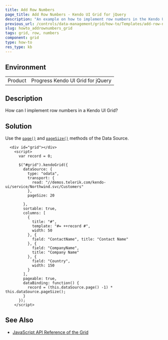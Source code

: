 ```yaml
---
title: Add Row Numbers
page_title: Add Row Numbers - Kendo UI Grid for jQuery
description: "An example on how to implement row numbers in the Kendo UI Grid for jQuery."
previous_url: /controls/data-management/grid/how-to/Templates/add-row-numbers
slug: howto_addrownumbers_grid
tags: grid, row, numbers
component: grid
type: how-to
res_type: kb
---
```


## Environment

<table>
 <tr>
  <td>Product</td>
  <td>Progress Kendo UI Grid for jQuery</td>
 </tr>
</table>

## Description

How can I implement row numbers in a Kendo UI Grid?

## Solution

Use the [`page()`](/api/javascript/data/datasource/methods/page) and [`pageSize()`](/api/javascript/data/datasource/methods/pagesize) methods of the Data Source.

```dojo
  <div id="grid"></div>
    <script>
      var record = 0;

      $("#grid").kendoGrid({
        dataSource: {
          type: "odata",
          transport: {
            read: "//demos.telerik.com/kendo-ui/service/Northwind.svc/Customers"
          },
          pageSize: 20

        },
        sortable: true,
        columns: [
          {
            title: "#",
            template: "#= ++record #",
            width: 50
          }, {
            field: "ContactName", title: "Contact Name"
          }, {
            field: "CompanyName",
            title: "Company Name"
          }, {
            field: "Country",
            width: 150
          }
        ],
        pageable: true,
        dataBinding: function() {
          record = (this.dataSource.page() -1) * this.dataSource.pageSize();
        }
      });
    </script>
```

## See Also

* [JavaScript API Reference of the Grid](/api/javascript/ui/grid)
